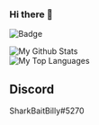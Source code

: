 ### Hi there 👋

![Badge](https://shields.io/endpoint?url=https://scratch-follower-count-badge.glitch.me/ajsya)

<!--
**ajsya/ajsya** is a ✨ _special_ ✨ repository because its `README.md` (this file) appears on your GitHub profile.

Here are some ideas to get you started:

- 🔭 I’m currently working on ...
- 🌱 I’m currently learning ...
- 👯 I’m looking to collaborate on ...
- 🤔 I’m looking for help with ...
- 💬 Ask me about ...
- 📫 How to reach me: ...
- 😄 Pronouns: ...
- ⚡ Fun fact: ...
-->

![My Github Stats](https://github-readme-stats.vercel.app/api?username=ajsya&count_private=true&show_icons=true&bg_color=101010&text_color=35A1EA&title_color=35A1EA)
<br />![My Top Languages](https://github-readme-stats.vercel.app/api/top-langs/?username=ajsya&layout=compact)

## Discord
SharkBaitBilly#5270
